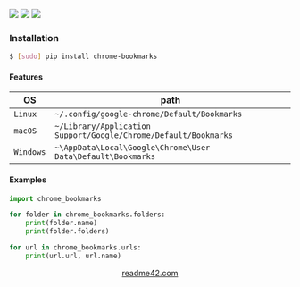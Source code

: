 <!--
https://readme42.com
-->


[![](https://img.shields.io/pypi/v/chrome-bookmarks.svg?maxAge=3600)](https://pypi.org/project/chrome-bookmarks/)
[![](https://img.shields.io/badge/License-Unlicense-blue.svg?longCache=True)](https://unlicense.org/)
[![](https://github.com/andrewp-as-is/chrome-bookmarks.py/workflows/tests42/badge.svg)](https://github.com/andrewp-as-is/chrome-bookmarks.py/actions)

### Installation
```bash
$ [sudo] pip install chrome-bookmarks
```

#### Features
OS|path
-|-
`Linux`|`~/.config/google-chrome/Default/Bookmarks`
`macOS`|`~/Library/Application Support/Google/Chrome/Default/Bookmarks`
`Windows`|`~\AppData\Local\Google\Chrome\User Data\Default\Bookmarks`

#### Examples
```python
import chrome_bookmarks

for folder in chrome_bookmarks.folders:
    print(folder.name)
    print(folder.folders)
```

```python
for url in chrome_bookmarks.urls:
    print(url.url, url.name)
```

<p align="center">
    <a href="https://readme42.com/">readme42.com</a>
</p>
